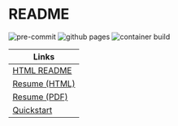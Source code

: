 # README

![pre-commit](https://github.com/cameronrutherford/cameronrutherford/actions/workflows/pre-commit.yml/badge.svg)
![github
pages](https://github.com/cameronrutherford/cameronrutherford/actions/workflows/publish.yml/badge.svg)
![container
build](https://github.com/cameronrutherford/cameronrutherford/actions/workflows/dev-container-publish.yml/badge.svg)

| Links                                                                                      |
|--------------------------------------------------------------------------------------------|
| [HTML README](https://cameronrutherford.github.io/cameronrutherford/index.html)            |
| [Resume (HTML)](https://cameronrutherford.github.io/cameronrutherford/resume/resume.html)  |
| [Resume (PDF)](https://cameronrutherford.github.io/cameronrutherford/resume/resume.pdf)    |
| [Quickstart](https://cameronrutherford.github.io/cameronrutherford/config/quickstart.html) |

